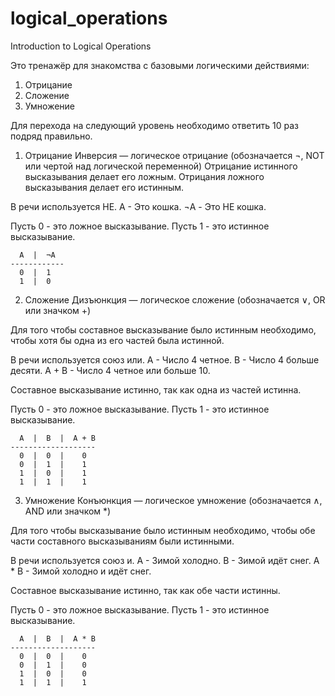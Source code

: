 # logical_operations
Introduction to Logical Operations

Это тренажёр для знакомства с базовыми логическими действиями:

1. Отрицание
2. Сложение
3. Умножение

Для перехода на следующий уровень необходимо ответить 10 раз подряд правильно.


1. Отрицание
Инверсия — логическое отрицание (обозначается ¬, NOT или чертой над логической переменной)
Отрицание истинного высказывания делает его ложным.
Отрицания ложного высказывания делает его истинным.

В речи используется НЕ.
А - Это кошка.
¬A - Это НЕ кошка.

Пусть 0 - это ложное высказывание.
Пусть 1 - это истинное высказывание.

      A  |  ¬A
    ------------
      0  |  1
      1  |  0


2. Сложение
Дизъюнкция — логическое сложение (обозначается ∨, OR или значком +)

Для того чтобы составное высказывание было истинным необходимо, чтобы хотя бы одна из его частей была истинной.

В речи используется союз или.
А - Число 4 четное.
В - Число 4 больше десяти.
А + В - Число 4 четное или больше 10.

Составное высказывание истинно, так как одна из частей истинна.

Пусть 0 - это ложное высказывание.
Пусть 1 - это истинное высказывание.

      A  |  B  |  A + B
    -------------------
      0  |  0  |    0
      0  |  1  |    1
      1  |  0  |    1
      1  |  1  |    1


3. Умножение
Конъюнкция — логическое умножение (обозначается ∧, AND или значком *)

Для того чтобы высказывание было истинным необходимо, чтобы обе части составного высказываниям были истинными.

В речи используется союз и.
А - Зимой холодно.
В - Зимой идёт снег.
А * В - Зимой холодно и идёт снег.

Составное высказывание истинно, так как обе части истинны.

Пусть 0 - это ложное высказывание.
Пусть 1 - это истинное высказывание.

      A  |  B  |  A * B
    -------------------
      0  |  0  |    0
      0  |  1  |    0
      1  |  0  |    0
      1  |  1  |    1

